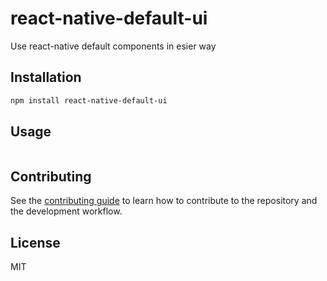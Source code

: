 # react-native-default-ui

Use react-native default components in esier way

## Installation

```sh
npm install react-native-default-ui
```

## Usage

```js

```

## Contributing

See the [contributing guide](CONTRIBUTING.md) to learn how to contribute to the repository and the development workflow.

## License

MIT
